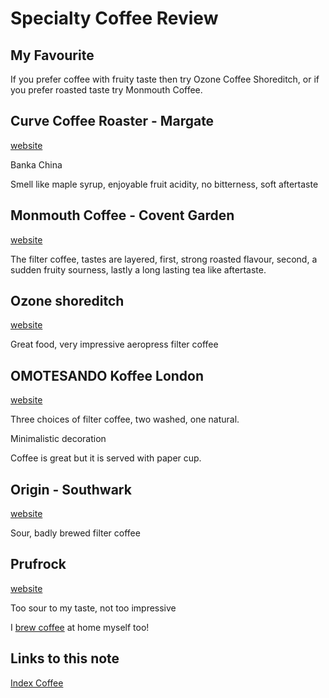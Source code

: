 # Specialty Coffee Review

## My Favourite

If you prefer coffee with fruity taste then try Ozone Coffee Shoreditch,
or if you prefer roasted taste try Monmouth Coffee.

## Curve Coffee Roaster - Margate

[website](https://www.curveroasters.co.uk/)

Banka China

Smell like maple syrup, enjoyable fruit acidity, no bitterness, soft aftertaste

## Monmouth Coffee - Covent Garden

[website](https://www.monmouthcoffee.co.uk/shops/)

The filter coffee, tastes are layered, first, strong roasted flavour, second, a sudden fruity sourness, lastly a long lasting tea like aftertaste.

## Ozone shoreditch

[website](https://ozonecoffee.co.uk/pages/eateries)

Great food, very impressive aeropress filter coffee

## OMOTESANDO Koffee London

[website](http://ooo-koffee.com/london.html)

Three choices of filter coffee, two washed, one natural.

Minimalistic decoration

Coffee is great but it is served with paper cup.

## Origin - Southwark

[website](https://www.origincoffee.co.uk/pages/london)

Sour, badly brewed filter coffee

## Prufrock

[website](https://prufrockcoffee.com/)

Too sour to my taste, not too impressive

I [brew coffee](coffee-recipe.md) at home myself too!

## Links to this note

[Index Coffee](index-coffee.md)

